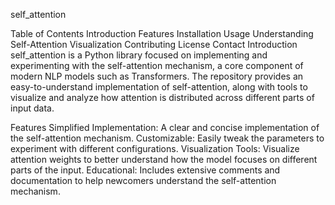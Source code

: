 self_attention

Table of Contents
Introduction
Features
Installation
Usage
Understanding Self-Attention
Visualization
Contributing
License
Contact
Introduction
self_attention is a Python library focused on implementing and experimenting with the self-attention mechanism, a core component of modern NLP models such as Transformers. The repository provides an easy-to-understand implementation of self-attention, along with tools to visualize and analyze how attention is distributed across different parts of input data.

Features
Simplified Implementation: A clear and concise implementation of the self-attention mechanism.
Customizable: Easily tweak the parameters to experiment with different configurations.
Visualization Tools: Visualize attention weights to better understand how the model focuses on different parts of the input.
Educational: Includes extensive comments and documentation to help newcomers understand the self-attention mechanism.
